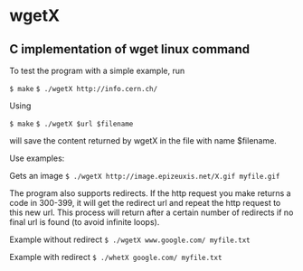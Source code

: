 # wgetX 
## C implementation of wget linux command

To test the program with a simple example, run

`$ make`
`$ ./wgetX http://info.cern.ch/`

Using 

`$ make`
`$ ./wgetX $url $filename`

will save the content returned by wgetX in the file with name $filename.

Use examples:

Gets an image
`$ ./wgetX http://image.epizeuxis.net/X.gif myfile.gif`

The program also supports redirects. If the http request you make returns a code in 300-399, it will get the redirect url and repeat the http request to this new url. This process will return after a certain number of redirects if no final url is found (to avoid infinite loops). 

Example without redirect
`$ ./wgetX www.google.com/ myfile.txt` 

Example with redirect
`$ ./whetX google.com/ myfile.txt`
